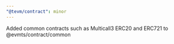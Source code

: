 ```yaml
---
"@tevm/contract": minor
---
```


Added common contracts such as Multicall3 ERC20 and ERC721 to @evmts/contract/common
